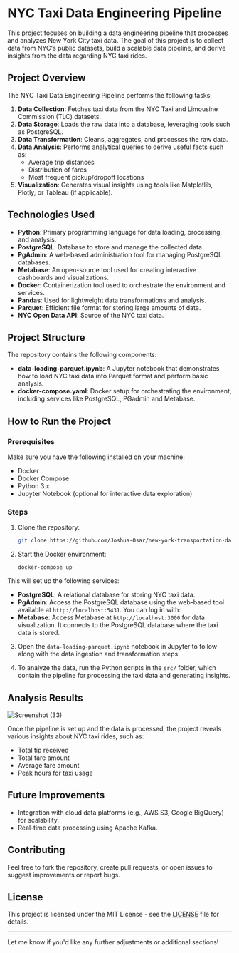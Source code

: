 # NYC Taxi Data Engineering Pipeline

This project focuses on building a data engineering pipeline that processes and analyzes New York City taxi data. The goal of this project is to collect data from NYC's public datasets, build a scalable data pipeline, and derive insights from the data regarding NYC taxi rides.

## Project Overview

The NYC Taxi Data Engineering Pipeline performs the following tasks:
1. **Data Collection**: Fetches taxi data from the NYC Taxi and Limousine Commission (TLC) datasets.
2. **Data Storage**: Loads the raw data into a database, leveraging tools such as PostgreSQL.
3. **Data Transformation**: Cleans, aggregates, and processes the raw data.
4. **Data Analysis**: Performs analytical queries to derive useful facts such as:
   - Average trip distances
   - Distribution of fares
   - Most frequent pickup/dropoff locations
5. **Visualization**: Generates visual insights using tools like Matplotlib, Plotly, or Tableau (if applicable).

## Technologies Used

- **Python**: Primary programming language for data loading, processing, and analysis.
- **PostgreSQL**: Database to store and manage the collected data.
- **PgAdmin**: A web-based administration tool for managing PostgreSQL databases.
- **Metabase**: An open-source tool used for creating interactive dashboards and visualizations.
- **Docker**: Containerization tool used to orchestrate the environment and services.
- **Pandas**: Used for lightweight data transformations and analysis.
- **Parquet**: Efficient file format for storing large amounts of data.
- **NYC Open Data API**: Source of the NYC taxi data.

## Project Structure

The repository contains the following components:

- **data-loading-parquet.ipynb**: A Jupyter notebook that demonstrates how to load NYC taxi data into Parquet format and perform basic analysis.
- **docker-compose.yaml**: Docker setup for orchestrating the environment, including services like PostgreSQL, PGadmin and Metabase.


## How to Run the Project

### Prerequisites

Make sure you have the following installed on your machine:
- Docker
- Docker Compose
- Python 3.x
- Jupyter Notebook (optional for interactive data exploration)

### Steps

1. Clone the repository:

   ```bash
   git clone https://github.com/Joshua-Osar/new-york-transportation-data-TAXI.git
   ```

2. Start the Docker environment:

   ```bash
   docker-compose up
   ```
  This will set up the following services:
   - **PostgreSQL**: A relational database for storing NYC taxi data.
   - **PgAdmin**: Access the PostgreSQL database using the web-based tool available at `http://localhost:5431`. You can log in with:
   - **Metabase**: Access Metabase at `http://localhost:3000` for data visualization. It connects to the PostgreSQL database where the taxi data is stored.

3. Open the `data-loading-parquet.ipynb` notebook in Jupyter to follow along with the data ingestion and transformation steps.

4. To analyze the data, run the Python scripts in the `src/` folder, which contain the pipeline for processing the taxi data and generating insights.

## Analysis Results
![Screenshot (33)](https://github.com/user-attachments/assets/ee55c0e8-6dbe-477b-ab00-66842947966d)

Once the pipeline is set up and the data is processed, the project reveals various insights about NYC taxi rides, such as:
- Total tip received
- Total fare amount
- Average fare amount
- Peak hours for taxi usage

## Future Improvements

- Integration with cloud data platforms (e.g., AWS S3, Google BigQuery) for scalability.
- Real-time data processing using Apache Kafka.

## Contributing

Feel free to fork the repository, create pull requests, or open issues to suggest improvements or report bugs.

## License

This project is licensed under the MIT License - see the [LICENSE](LICENSE) file for details.

---

Let me know if you'd like any further adjustments or additional sections!
